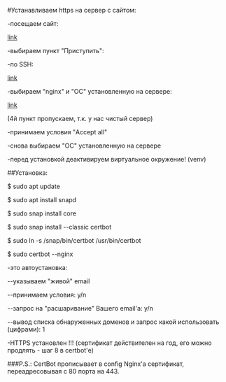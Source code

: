 #Устанавливаем https на сервер с сайтом:

 -посещаем сайт:

 [link](https://letsencrypt.org/ru/getting-started/)

 -выбираем пункт "Приступить":

 -по SSH:

 [link](https://certbot.eff.org/)

 -выбираем "nginx" и "ОС" установленную на сервере:

 [link](https://certbot.eff.org/lets-encrypt/ubuntubionic-nginx)

 (4й пункт пропускаем, т.к. у нас чистый сервер)

 -принимаем условия "Accept all"

 -снова выбираем "ОС" установленную на сервере

 -перед установкой деактивируем виртуальное окружение! (venv)

##Установка:

 $ sudo apt update

 $ sudo apt install snapd

 $ sudo snap install core

 $ sudo snap install --classic certbot

 $ sudo ln -s /snap/bin/certbot /usr/bin/certbot

 $ sudo certbot --nginx

 -это автоустановка:

  --указываем "живой" email

  --принимаем условия: y/n

  --запрос на "расшаривание" Вашего email'а: y/n

  --вывод списка обнаруженных доменов и запрос какой  использовать (цифрами): 1

 -HTTPS установлен !!! (сертификат действителен на год, его можно продлять - шаг 8 в certbot'е)

###P.S.: CertBot прописывает в config Nginx'а сертификат, переадресовывая с 80 порта на 443.